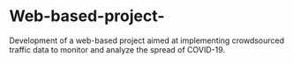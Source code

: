 # Web-based-project-

Development of a web-based project aimed at implementing crowdsourced traffic data to monitor and analyze the spread
of COVID-19.
